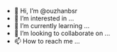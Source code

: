 - 👋 Hi, I’m @ouzhanbsr
- 👀 I’m interested in ...
- 🌱 I’m currently learning ...
- 💞️ I’m looking to collaborate on ...
- 📫 How to reach me ...

<!---
ouzhanbsr/ouzhanbsr is a ✨ special ✨ repository because its `README.md` (this file) appears on your GitHub profile.
You can click the Preview link to take a look at your changes.
--->
